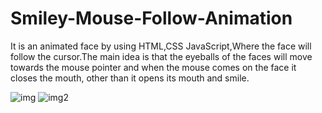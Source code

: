 # Smiley-Mouse-Follow-Animation
It is an animated face by using HTML,CSS JavaScript,Where the face will follow the cursor.The main idea is that the eyeballs of the faces will move towards the mouse pointer and when the mouse comes on the face it closes the mouth, other than it opens its mouth and smile.

![img](https://user-images.githubusercontent.com/85948585/150629955-1c2f9a1c-0ed0-4bd5-8e79-19fb363db36f.JPG)
![img2](https://user-images.githubusercontent.com/85948585/150629978-41cf6500-2d25-4e2a-9d11-3c5e995b3aa4.png)

